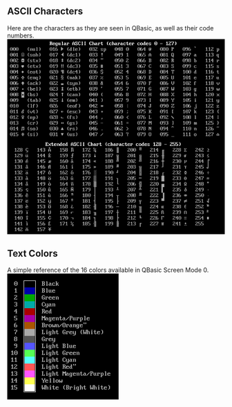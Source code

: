 ## ASCII Characters
Here are the characters as they are seen in QBasic, as well as their code numbers.  
<a href="https://raw.githubusercontent.com/Tatwi/QBasic/master/IMG/ascii_codes.png"><img src="../IMG/ascii_codes.png" title="(click to enlarge)"/></a>  

## Text Colors
A simple reference of the 16 colors available in QBasic Screen Mode 0.  
<a href="https://raw.githubusercontent.com/Tatwi/QBasic/master/IMG/text_colors.png"><img src="../IMG/text_colors.png" title="(click to enlarge)"/></a>
